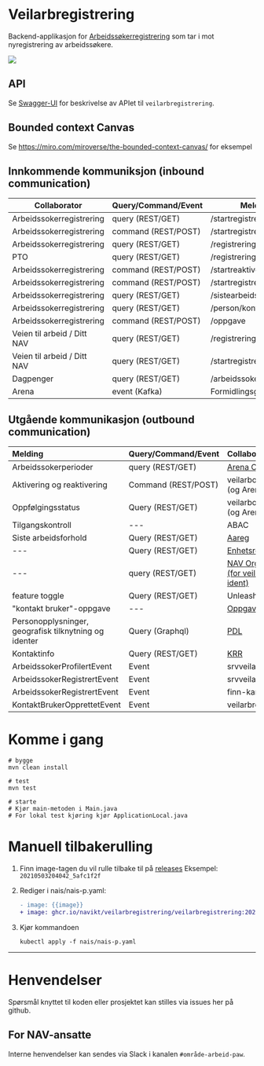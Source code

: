 # Veilarbregistrering

Backend-applikasjon for [Arbeidssøkerregistrering](https://github.com/navikt/arbeidssokerregistrering) som tar i mot nyregistrering av arbeidssøkere.

![](https://github.com/navikt/veilarbregistrering/workflows/Build,%20push,%20deploy%20%F0%9F%92%AA/badge.svg)

## API
Se [Swagger-UI](https://veilarbregistrering.dev.intern.nav.no/veilarbregistrering/swagger-ui.html) 
for beskrivelse av APIet til `veilarbregistrering`.

## Bounded context Canvas
Se https://miro.com/miroverse/the-bounded-context-canvas/ for eksempel

## Innkommende kommuniksjon (inbound communication)
| Collaborator | Query/Command/Event | Melding |
| --- | --- | --- |
| Arbeidssokerregistrering | query (REST/GET) | /startregistrering |
| Arbeidssokerregistrering | command (REST/POST) | /startregistrering |
| Arbeidssokerregistrering | query (REST/GET) | /registrering |
| PTO | query (REST/GET) | /registrering |
| Arbeidssokerregistrering | command (REST/POST) | /startreaktivering |
| Arbeidssokerregistrering | command (REST/POST) | /startregistrersykmeldt |
| Arbeidssokerregistrering | query (REST/GET) | /sistearbeidsforhold |
| Arbeidssokerregistrering | query (REST/GET) | /person/kontaktinfo |
| Arbeidssokerregistrering | command (REST/POST) | /oppgave |
| Veien til arbeid / Ditt NAV | query (REST/GET) | /registrering |
| Veien til arbeid / Ditt NAV | query (REST/GET) | /startregistrering |
| Dagpenger | query (REST/GET) | /arbeidssoker/perioder |
| Arena | event (Kafka) | FormidlingsgruppeEvent |

## Utgående kommunikasjon (outbound communication)
| Melding | Query/Command/Event | Collaborator |
| :--- | :--- | :--- |
| Arbeidssokerperioder | query (REST/GET) | [Arena ORDS](src/main/kotlin/no/nav/fo/veilarbregistrering/arbeidssoker/adapter/README.md) |
| Aktivering og reaktivering | Command (REST/POST) | veilarboppfolging (og Arena) |
| Oppfølgingsstatus | Query (REST/GET) | veilarboppfolging (og Arena) |
| Tilgangskontroll | --- | ABAC |
| Siste arbeidsforhold | Query (REST/GET) | [Aareg](src/main/kotlin/no/nav/fo/veilarbregistrering/arbeidsforhold/adapter/README.md) |
| --- | Query (REST/GET) | [Enhetsregisteret](src/main/kotlin/no/nav/fo/veilarbregistrering/enhet/adapter/README.md) |
| --- | query (REST/GET) | [NAV Organisasjon (for veileder pr ident)](src/main/kotlin/no/nav/fo/veilarbregistrering/orgenhet/adapter/README.md) |
| feature toggle | Query (REST/GET) | Unleash |
| "kontakt bruker"-oppgave | --- | [Oppgave](src/main/kotlin/no/nav/fo/veilarbregistrering/oppgave/adapter/README.md) |
| Personopplysninger, geografisk tilknytning og identer | Query (Graphql) | [PDL](src/main/kotlin/no/nav/fo/veilarbregistrering/bruker/pdl/README.md) |
| Kontaktinfo | Query (REST/GET) | [KRR](src/main/kotlin/no/nav/fo/veilarbregistrering/bruker/krr/README.md) |
| ArbeidssokerProfilertEvent | Event | srvveilarbportefolje |
| ArbeidssokerRegistrertEvent | Event | srvveilarbportefolje |
| ArbeidssokerRegistrertEvent | Event | finn-kandidat-api |
| KontaktBrukerOpprettetEvent | Event | veilarbregistrering |

# Komme i gang

```
# bygge
mvn clean install 

# test
mvn test

# starte
# Kjør main-metoden i Main.java
# For lokal test kjøring kjør ApplicationLocal.java
```


# Manuell tilbakerulling

1. Finn image-tagen du vil rulle tilbake til på [releases]()
   Eksempel: `20210503204042_5afc1f2f `
2. Rediger i nais/nais-p.yaml:
   ```diff
   - image: {{image}}
   + image: ghcr.io/navikt/veilarbregistrering/veilarbregistrering:20210503204042_5afc1f2f 
   ```
   
3. Kjør kommandoen
   ```
   kubectl apply -f nais/nais-p.yaml
   ```
---

# Henvendelser

Spørsmål knyttet til koden eller prosjektet kan stilles via issues her på github.

## For NAV-ansatte

Interne henvendelser kan sendes via Slack i kanalen `#område-arbeid-paw`.
